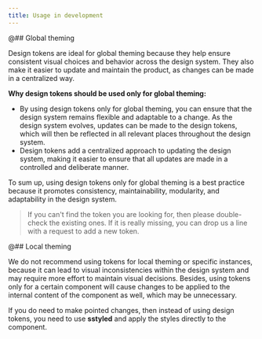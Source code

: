 ```yaml
---
title: Usage in development
---
```


@## Global theming

Design tokens are ideal for global theming because they help ensure consistent visual choices and behavior across the design system. They also make it easier to update and maintain the product, as changes can be made in a centralized way.

<!-- Additionally, using design tokens for global theming helps to maintain modularity in the product. -->

**Why design tokens should be used only for global theming:**

- By using design tokens only for global theming, you can ensure that the design system remains flexible and adaptable to a change. As the design system evolves, updates can be made to the design tokens, which will then be reflected in all relevant places throughout the design system.
- Design tokens add a centralized approach to updating the design system, making it easier to ensure that all updates are made in a controlled and deliberate manner.

To sum up, using design tokens only for global theming is a best practice because it promotes consistency, maintainability, modularity, and adaptability in the design system.

> If you can't find the token you are looking for, then please double-check the existing ones. If it is really missing, you can drop us a line with a request to add a new token.

@## Local theming

We do not recommend using tokens for local theming or specific instances, because it can lead to visual inconsistencies within the design system and may require more effort to maintain visual decisions. Besides, using tokens only for a certain component will cause changes to be applied to the internal content of the component as well, which may be unnecessary.

If you do need to make pointed changes, then instead of using design tokens, you need to use **sstyled** and apply the styles directly to the component.

